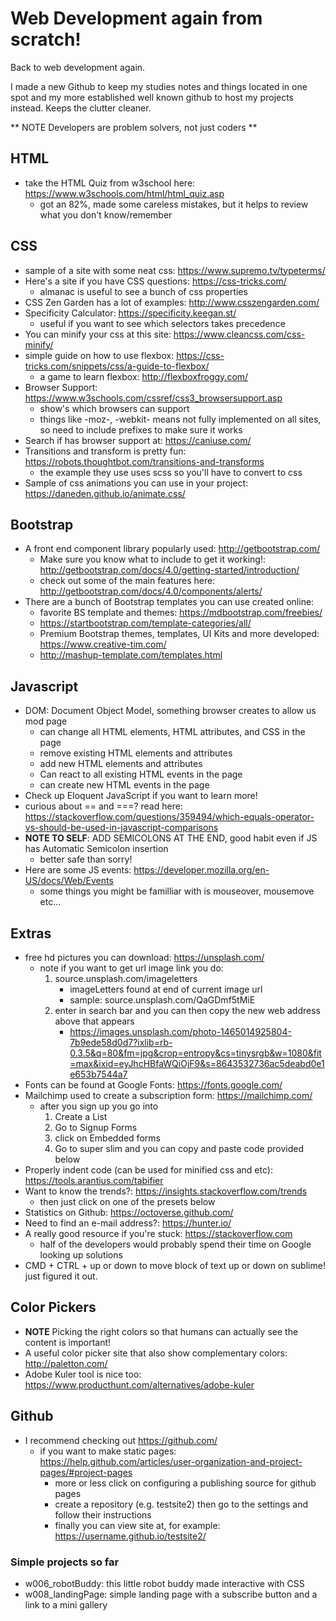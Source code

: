 # Web Development again from scratch!
Back to web development again.

I made a new Github to keep my studies notes and things located in one spot and my more established well known github to host my projects instead. Keeps the clutter cleaner.

** NOTE Developers are problem solvers, not just coders **

## HTML
- take the HTML Quiz from w3school here: https://www.w3schools.com/html/html_quiz.asp
    - got an 82%, made some careless mistakes, but it helps to review what you don't know/remember

## CSS
- sample of a site with some neat css: https://www.supremo.tv/typeterms/ 
- Here's a site if you have CSS questions: https://css-tricks.com/
	- almanac is useful to see a bunch of css properties
- CSS Zen Garden has a lot of examples: http://www.csszengarden.com/
- Specificity Calculator: https://specificity.keegan.st/
	- useful if you want to see which selectors takes precedence
- You can minify your css at this site: https://www.cleancss.com/css-minify/
- simple guide on how to use flexbox: https://css-tricks.com/snippets/css/a-guide-to-flexbox/
	- a game to learn flexbox: http://flexboxfroggy.com/
- Browser Support: https://www.w3schools.com/cssref/css3_browsersupport.asp
	- show's which browsers can support
	- things like -moz-, -webkit- means not fully implemented on all sites, so need to include prefixes to make sure it works
- Search if has browser support at: https://caniuse.com/
- Transitions and transform is pretty fun: https://robots.thoughtbot.com/transitions-and-transforms
	- the example they use uses scss so you'll have to convert to css
- Sample of css animations you can use in your project: https://daneden.github.io/animate.css/

## Bootstrap
- A front end component library popularly used: http://getbootstrap.com/
	- Make sure you know what to include to get it working!: http://getbootstrap.com/docs/4.0/getting-started/introduction/
	- check out some of the main features here: http://getbootstrap.com/docs/4.0/components/alerts/
- There are a bunch of Bootstrap templates you can use created online:
	- favorite BS template and themes: https://mdbootstrap.com/freebies/
	- https://startbootstrap.com/template-categories/all/
	- Premium Bootstrap themes, templates, UI Kits and more developed: https://www.creative-tim.com/
	- http://mashup-template.com/templates.html
	
## Javascript
- DOM: Document Object Model, something browser creates to allow us mod page
	- can change all HTML elements, HTML attributes, and CSS in the page
	- remove existing HTML elements and attributes
	- add new HTML elements and attributes
	- Can react to all existing HTML events in the page
	- can create new HTML events in the page
- Check up Eloquent JavaScript if you want to learn more!
- curious about == and ===? read here: https://stackoverflow.com/questions/359494/which-equals-operator-vs-should-be-used-in-javascript-comparisons
- **NOTE TO SELF**: ADD SEMICOLONS AT THE END, good habit even if JS has Automatic Semicolon insertion
	- better safe than sorry!
- Here are some JS events: https://developer.mozilla.org/en-US/docs/Web/Events
	- some things you might be familliar with is mouseover, mousemove etc...


## Extras
- free hd pictures you can download: https://unsplash.com/
	- note if you want to get url image link you do:
		1. source.unsplash.com/imageletters
			- imageLetters found at end of current image url
			- sample: source.unsplash.com/QaGDmf5tMiE
		2. enter in search bar and you can then copy the new web address above that appears
			- https://images.unsplash.com/photo-1465014925804-7b9ede58d0d7?ixlib=rb-0.3.5&q=80&fm=jpg&crop=entropy&cs=tinysrgb&w=1080&fit=max&ixid=eyJhcHBfaWQiOjF9&s=8643532736ac5deabd0e1e653b7544a7
- Fonts can be found at Google Fonts: https://fonts.google.com/
- Mailchimp used to create a subscription form: https://mailchimp.com/
	- after you sign up you go into
		1. Create a List 
		2. Go to Signup Forms
		3. click on Embedded forms
		4. Go to super slim and you can copy and paste code provided below
- Properly indent code (can be used for minified css and etc): https://tools.arantius.com/tabifier
- Want to know the trends?: https://insights.stackoverflow.com/trends
	- then just click on one of the presets below
- Statistics on Github: https://octoverse.github.com/
- Need to find an e-mail address?: https://hunter.io/
- A really good resource if you're stuck: https://stackoverflow.com
	- half of the developers would probably spend their time on Google looking up solutions
- CMD + CTRL + up or down to move block of text up or down on sublime! just figured it out.

## Color Pickers
- **NOTE** Picking the right colors so that humans can actually see the content is important!
- A useful color picker site that also show complementary colors: http://paletton.com/
- Adobe Kuler tool is nice too: https://www.producthunt.com/alternatives/adobe-kuler

## Github
- I recommend checking out https://github.com/
	- if you want to make static pages: https://help.github.com/articles/user-organization-and-project-pages/#project-pages
		- more or less click on configuring a publishing source for github pages
		- create a repository (e.g. testsite2) then go to the settings and follow their instructions 
		- finally you can view site at, for example: https://username.github.io/testsite2/


### Simple projects so far
- w006_robotBuddy: this little robot buddy made interactive with CSS
- w008_landingPage: simple landing page with a subscribe button and a link to a mini gallery
